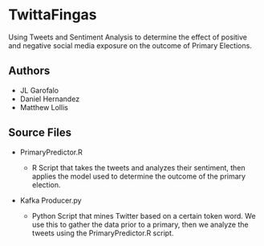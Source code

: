 # TwittaFingas
Using Tweets and Sentiment Analysis to determine the effect of positive and negative social media exposure on the outcome of Primary Elections.

## Authors

  * JL Garofalo
  * Daniel Hernandez
  * Matthew Lollis
  
## Source Files

  * PrimaryPredictor.R
      *   R Script that takes the tweets and analyzes their sentiment, then applies the model used to determine the outcome of the primary election.
         
  * Kafka Producer.py
      *   Python Script that mines Twitter based on a certain token word. We use this to gather the data prior to a primary, then we analyze the tweets using the PrimaryPredictor.R script.
